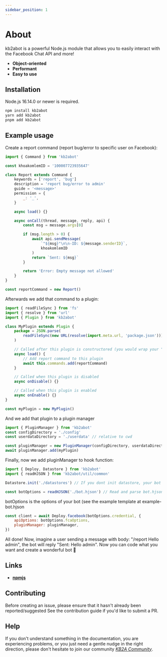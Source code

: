 ```yaml
---
sidebar_position: 1
---
```


# About

kb2abot is a powerful Node.js module that allows you to easily interact with the Facebook Chat API and more!

-   **Object-oriented**
-   **Performant**
-   **Easy to use**

## Installation

Node.js 16.14.0 or newer is required.

```bash
npm install kb2abot
yarn add kb2abot
pnpm add kb2abot
```

## Example usage

Create a report command (report bug/error to specific user on Facebook):

```js
import { Command } from 'kb2abot'

const khoakomlemID = '100007723935647'

class Report extends Command {
    keywords = ['report', 'bug']
    description = 'report bug/error to admin'
    guide = '<message>'
    permission = {
        _: '_',
    }

    async load() {}

    async onCall(thread, message, reply, api) {
        const msg = message.args[0]

        if (msg.length > 0) {
            await api.sendMessage(
                `"${msg}"\n\n-ID: ${message.senderID}`,
                khoakomlemID
            )
            return `Sent: ${msg}`
        }

        return 'Error: Empty message not allowed'
    }
}

const reportCommand = new Report()
```

Afterwards we add that command to a plugin:

```js
import { readFileSync } from 'fs'
import { resolve } from 'url'
import { Plugin } from 'kb2abot'

class MyPlugin extends Plugin {
    package = JSON.parse(
        readFileSync(new URL(resolve(import.meta.url, 'package.json')))
    )

    // Called after this plugin is constructored (you would wrap your "async this.commands.add(command)" in this function in order to load commands in synchronous)
    async load() {
        // Add report command to this plugin
        await this.commands.add(reportCommand)
    }

    // Called when this plugin is disabled
    async onDisable() {}

    // Called when this plugin is enabled
    async onEnable() {}
}

const myPlugin = new MyPlugin()
```

And we add that plugin to a plugin manager

```js
import { PluginManager } from 'kb2abot'
const configDirectory = './config'
const userdataDirectory = './userdata' // relative to cwd

const pluginManager = new PluginManager(configDirectory, userdataDirectory)
await pluginManager.add(myPlugin)
```

Finally, now we add pluginManager to hook function:

```js
import { Deploy, Datastore } from 'kb2abot'
import { readHJSON } from 'kb2abot/util/common'

Datastore.init('./datastores') // If you dont init datastore, your bot will be freeze and throw timeout error

const botOptions = readHJSON('./bot.hjson') // Read and parse bot.hjson file (relative to cwd)
```

botOptions is the options of your bot (see the example template at example-bot.hjson

```js
const client = await Deploy.facebook(botOptions.credential, {
    apiOptions: botOptions.fcaOptions,
    pluginManager: pluginManager,
})
```

All done! Now, imagine a user sending a message with body: "/report Hello admin", the bot will reply "Sent: Hello admin". Now you can code what you want and create a wonderful bot 🌟

## Links

-   [**npmjs**](https://www.npmjs.com/package/kb2abot)

## Contributing

Before creating an issue, please ensure that it hasn't already been reported/suggested See the contribution guide if you'd like to submit a PR.

## Help

If you don't understand something in the documentation, you are experiencing problems, or you just need a gentle nudge in the right direction, please don't hesitate to join our community [_KB2A Community_](https://www.facebook.com/groups/KB2A.Team/).
